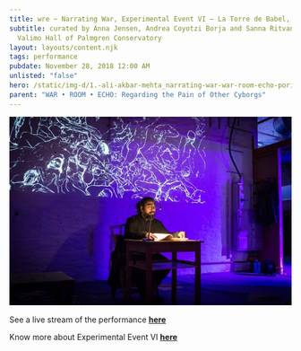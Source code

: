 ```yaml
---
title: wre ~ Narrating War, Experimental Event VI – La Torre de Babel, Pori
subtitle: curated by Anna Jensen, Andrea Coyotzi Borja and Sanna Ritvanen,
  Valimo Hall of Palmgren Conservatory
layout: layouts/content.njk
tags: performance
pubdate: November 28, 2018 12:00 AM
unlisted: "false"
hero: /static/img-d/1.-ali-akbar-mehta_narrating-war-war-room-echo-pori-2019.jpg
parent: "WAR • ROOM • ECHO: Regarding the Pain of Other Cyborgs"
---
```

![performance view, Pori Film Festival, Pori, photo by Anna Jensen](/static/img-d/1.-ali-akbar-mehta_narrating-war-war-room-echo-pori-2019.jpg)

See a live stream of the performance **[here](https://www.facebook.com/aliakbarmehta/videos/10161149738290054/)**

Know more about Experimental Event VI **[here](https://research.aalto.fi/en/publications/the-experimental-event-vi-tower-of-babel)**